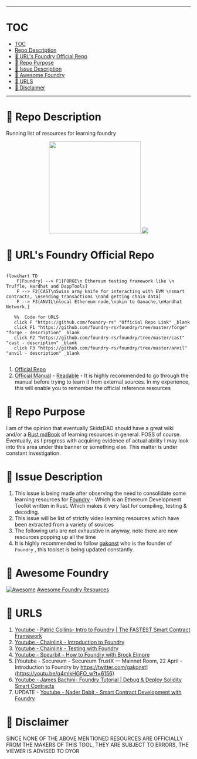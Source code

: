 
----
# TOC 

- [TOC](#toc)
- [Repo Description](#repo-description)
- [🍌 URL's Foundry Official Repo](#-urls-foundry-official-repo)
- [🍌 Repo Purpose](#-repo-purpose)
- [🍌 Issue Description](#-issue-description)
- [🍌 Awesome Foundry](#-awesome-foundry)
- [🍌 URLS](#-urls)
- [🍌 Disclaimer](#-disclaimer)

----
# 🍌 Repo Description 

Running list of resources for learning foundry 

<p align="center">
<a href="https://getfoundry.sh" target="_blank">
  <img src=https://book.getfoundry.sh/images/foundry-banner.png width="250">
 <img src="https://i.imgur.com/EeGy8Ee.jpeg">
</a>
</p>

# 🍌 URL's Foundry Official Repo 

```mermaid 

flowchart TD
    F[Foundry] --> F1[FORGE\n Ethereum testing framework like \n Truffle, Hardhat and DappTools]
    F --> F2[CAST\nSwiss army knife for interacting with EVM \nsmart contracts, \nsending transactions \nand getting chain data]
    F --> F3[ANVIL\nlocal Ethereum node,\nakin to Ganache,\nHardhat Network.]

   %%  Code for URLS
   click F "https://github.com/foundry-rs" "Official Repo Link" _blank
   click F1 "https://github.com/foundry-rs/foundry/tree/master/forge" "forge - description" _blank
   click F2 "https://github.com/foundry-rs/foundry/tree/master/cast" "cast - description" _blank
   click F3 "https://github.com/foundry-rs/foundry/tree/master/anvil" "anvil - description" _blank


```

1. [Official Repo](https://github.com/foundry-rs)
2. [Official Manual](https://github.com/foundry-rs/book) - [Readable](https://book.getfoundry.sh) - It is highly recommended to go through the manual before trying to learn it from external sources. In my experience, this will enable you to remember the official reference resources

# 🍌 Repo Purpose 

I am of the opinion that eventually SkidsDAO should have a great wiki and/or a [Rust mdBook](https://rust-lang.github.io/mdBook/) of learning resources in general. FOSS of course. Eventually, as I progress with acquiring evidence of actual ability I may look into this area under this banner or something else. This matter is under constant investigation.


# 🍌 Issue Description 

1. This issue is being made after observing the need to consolidate some learning resources for [Foundry](https://github.com/foundry-rs/foundry) - Which is an Ethereum Development Toolkit written in Rust. Which makes it very fast for compiling, testing & decoding. 
4. This issue will be list of strictly video learning resources which have been extracted from a variety of sources 
5. The following urls are not exhaustive in anyway, note there are new resources popping up all the time
6. It is highly recommended to follow [gakonst](https://twitter.com/gakonst) who is the founder of `Foundry` , this toolset is being updated constantly. 

# 🍌 Awesome Foundry 

[![Awesome](https://cdn.rawgit.com/sindresorhus/awesome/d7305f38d29fed78fa85652e3a63e154dd8e8829/media/badge.svg)](https://github.com/sindresorhus/awesome)
[Awesome Foundry Resources](https://github.com/crisgarner/awesome-foundry)

# 🍌 URLS

1. [Youtube - Patric Collins- Intro to Foundry | The FASTEST Smart Contract Framework](https://youtu.be/fNMfMxGxeag)
2. [Youtube -  Chainlink - Introduction to Foundry](https://youtu.be/fG66LNaceWU)
3. [Youtube - Chainlink - Testing with Foundry](https://youtu.be/pgh74-XulXg)
7. [Youtube - Spearbit  - How to Foundry with Brock Elmore](https://youtu.be/Rp_V7bYiTCM)
8. [Youtube - Secureum - Secureum TrustX — Mainnet Room, 22 April - Introduction to Foundry by https://twitter.com/gakonst](https://youtu.be/q4mlkHGFO_w?t=6156)
9. [Youtube - James Bachini- Foundry Tutorial | Debug & Deploy Solidity Smart Contracts](https://youtu.be/VhaP9kYvlOA)
10. UPDATE - [Youtube - Nader Dabit - Smart Contract Development with Foundry](https://youtu.be/uelA2U9TbgM)

# 🍌 Disclaimer

SINCE NONE OF THE ABOVE MENTIONED RESOURCES ARE OFFICIALLY FROM THE MAKERS OF THIS TOOL, THEY ARE SUBJECT TO ERRORS, THE VIEWER IS ADVISED TO DYOR 